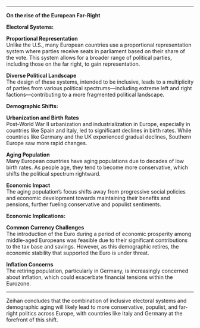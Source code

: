 
---

**On the rise of the European Far-Right**

**Electoral Systems:**

**Proportional Representation**  
Unlike the U.S., many European countries use a proportional representation system where parties receive seats in parliament based on their share of the vote. This system allows for a broader range of political parties, including those on the far right, to gain representation.

**Diverse Political Landscape**  
The design of these systems, intended to be inclusive, leads to a multiplicity of parties from various political spectrums—including extreme left and right factions—contributing to a more fragmented political landscape.

**Demographic Shifts:**

**Urbanization and Birth Rates**  
Post-World War II urbanization and industrialization in Europe, especially in countries like Spain and Italy, led to significant declines in birth rates. While countries like Germany and the UK experienced gradual declines, Southern Europe saw more rapid changes.

**Aging Population**  
Many European countries have aging populations due to decades of low birth rates. As people age, they tend to become more conservative, which shifts the political spectrum rightward.

**Economic Impact**  
The aging population’s focus shifts away from progressive social policies and economic development towards maintaining their benefits and pensions, further fueling conservative and populist sentiments.

**Economic Implications:**

**Common Currency Challenges**  
The introduction of the Euro during a period of economic prosperity among middle-aged Europeans was feasible due to their significant contributions to the tax base and savings. However, as this demographic retires, the economic stability that supported the Euro is under threat.

**Inflation Concerns**  
The retiring population, particularly in Germany, is increasingly concerned about inflation, which could exacerbate financial tensions within the Eurozone.

---

Zeihan concludes that the combination of inclusive electoral systems and demographic aging will likely lead to more conservative, populist, and far-right politics across Europe, with countries like Italy and Germany at the forefront of this shift.
